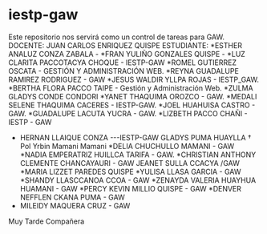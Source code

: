 ﻿# iestp-gaw
Este repositorio nos servirá como un control de tareas para GAW.
DOCENTE: JUAN CARLOS ENRIQUEZ QUISPE
ESTUDIANTE: *ESTHER ANALUZ CONZA ZABALA - 
            *FRAN YULIÑO GONZALES QUISPE -
            *LUZ CLARITA PACCOTACYA CHOQUE - IESTP-GAW
            *ROMEL GUTIERREZ OSCATA - GESTIÓN Y ADMINISTRACIÓN WEB.
            *REYNA GUADALUPE RAMIREZ RODRIGUEZ - GAW
            *JESUS WALDIR YLLPA ROJAS - IESTP_GAW.
            *BERTHA FLORA PACCO TAIPE - Gestión y Administración Web.
            *ZULMA GLADYS CONDE CONDORI
            *YANET THAQUIMA OROZCO - GAW.
            *MEDALI SELENE THAQUIMA CACERES - IESTP-GAW.
            *JOEL HUAHUISA CASTRO -  GAW.
            *GUADALUPE LACUTA YUCRA - GAW.
            *LIZBETH PACCO CHAÑI - IESTP - GAW
* HERNAN LLAIQUE CONZA ---IESTP-GAW
            GLADYS PUMA HUAYLLA
            † Pol Yrbin Mamani Mamani
            *DELIA CHUCHULLO MAMANI - GAW
            *NADIA EMPERATRIZ HUILLCA TARIFA - GAW.
            *CHRISTIAN ANTHONY CLEMENTE CHANCAYAURI - GAW
JEANET SULLA CCACYA /GAW
            *MARIA LIZZET PAREDES QUISPE
            *YULISA LLASA GARCIA - GAW
            *SHANDY LLASCCANOA CCOA - GAW
            *ZENAYDA VALERIA HUAYHUA HUAMANI - GAW
	    *PERCY KEVIN MILLIO QUISPE - GAW
            *DENVER NEFFLEN CKANA PUMA - GAW
* MILEIDY MAQUERA CRUZ  - GAW

Muy Tarde Compañera
        

